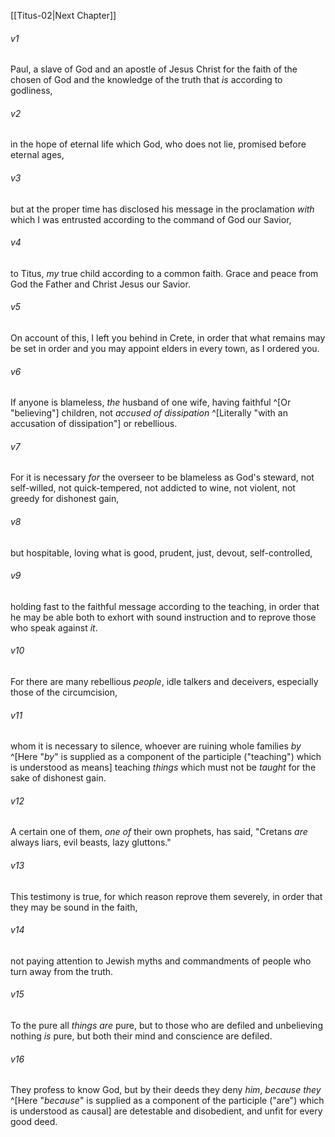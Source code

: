 ﻿---
aliases:
  - Titus 1
---

[[Titus-02|Next Chapter]]

###### v1
Paul, a slave of God and an apostle of Jesus Christ for the faith of the chosen of God and the knowledge of the truth that _is_ according to godliness,

###### v2
in the hope of eternal life which God, who does not lie, promised before eternal ages,

###### v3
but at the proper time has disclosed his message in the proclamation _with_ which I was entrusted according to the command of God our Savior,

###### v4
to Titus, _my_ true child according to a common faith. Grace and peace from God the Father and Christ Jesus our Savior.

###### v5
On account of this, I left you behind in Crete, in order that what remains may be set in order and you may appoint elders in every town, as I ordered you.

###### v6
If anyone is blameless, _the_ husband of one wife, having faithful ^[Or "believing"] children, not _accused of dissipation_ ^[Literally "with an accusation of dissipation"] or rebellious.

###### v7
For it is necessary _for_ the overseer to be blameless as God's steward, not self-willed, not quick-tempered, not addicted to wine, not violent, not greedy for dishonest gain,

###### v8
but hospitable, loving what is good, prudent, just, devout, self-controlled,

###### v9
holding fast to the faithful message according to the teaching, in order that he may be able both to exhort with sound instruction and to reprove those who speak against _it_.

###### v10
For there are many rebellious _people_, idle talkers and deceivers, especially those of the circumcision,

###### v11
whom it is necessary to silence, whoever are ruining whole families _by_ ^[Here "_by_" is supplied as a component of the participle ("teaching") which is understood as means] teaching _things_ which must not be _taught_ for the sake of dishonest gain.

###### v12
A certain one of them, _one of_ their own prophets, has said, "Cretans _are_ always liars, evil beasts, lazy gluttons."

###### v13
This testimony is true, for which reason reprove them severely, in order that they may be sound in the faith,

###### v14
not paying attention to Jewish myths and commandments of people who turn away from the truth.

###### v15
To the pure all _things_ _are_ pure, but to those who are defiled and unbelieving nothing _is_ pure, but both their mind and conscience are defiled.

###### v16
They profess to know God, but by their deeds they deny _him_, _because they_ ^[Here "_because_" is supplied as a component of the participle ("are") which is understood as causal] are detestable and disobedient, and unfit for every good deed.